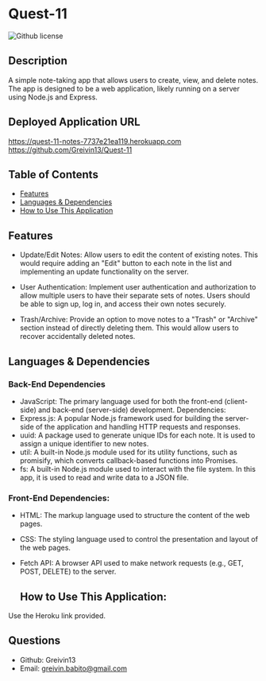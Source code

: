 # Quest-11
  ![Github license](https://img.shields.io/badge/license--blue.svg)
  ## Description
A simple note-taking app that allows users to create, view, and delete notes. The app is designed to be a web application, likely running on a server using Node.js and Express.
## Deployed Application URL

https://quest-11-notes-7737e21ea119.herokuapp.com
https://github.com/Greivin13/Quest-11
  ## Table of Contents
  * [Features](#features)
  * [Languages & Dependencies](#languagesanddependencies)
  * [How to Use This Application](#HowtoUseThisApplication)

  ## Features
- Update/Edit Notes: Allow users to edit the content of existing notes. This would require adding an "Edit" button to each note in the list and implementing an update functionality on the server.

 - User Authentication: Implement user authentication and authorization to allow multiple users to have their separate sets of notes. Users should be able to sign up, log in, and access their own notes securely.

 - Trash/Archive: Provide an option to move notes to a "Trash" or "Archive" section instead of directly deleting them. This would allow users to recover accidentally deleted notes.

  ## Languages & Dependencies
  ### Back-End Dependencies
- JavaScript: The primary language used for both the front-end (client-side) and back-end (server-side) development.
Dependencies:
- Express.js: A popular Node.js framework used for building the server-side of the application and handling HTTP requests and responses.
- uuid: A package used to generate unique IDs for each note. It is used to assign a unique identifier to new notes.
- util: A built-in Node.js module used for its utility functions, such as promisify, which converts callback-based functions into Promises.
- fs: A built-in Node.js module used to interact with the file system. In this app, it is used to read and write data to a JSON file.
### Front-End Dependencies:
- HTML: The markup language used to structure the content of the web pages.
- CSS: The styling language used to control the presentation and layout of the web pages.
- Fetch API: A browser API used to make network requests (e.g., GET, POST, DELETE) to the server.

  ## How to Use This Application:
Use the Heroku link provided. 

## Questions 
- Github: Greivin13
- Email: greivin.babito@gmail.com
  
  
